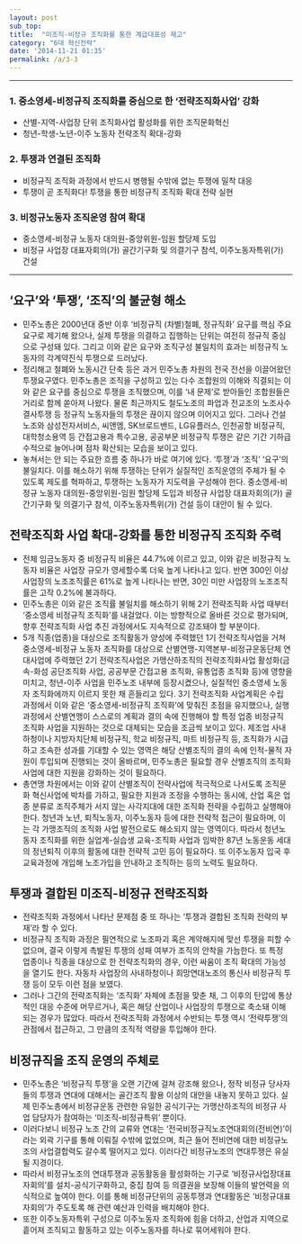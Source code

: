 ```yaml
---
layout: post
sub_top: 
title:  "미조직-비정규 조직화를 통한 계급대표성 제고"
category: "6대 혁신전략"
date: '2014-11-21 01:35'
permalink: /a/3-3
---
```


------

### 1\. 중소영세-비정규직 조직화를 중심으로 한 ‘전략조직화사업’ 강화

- 산별-지역-사업장 단위 조직화사업 활성화를 위한 조직문화혁신
- 청년-학생-노년-이주 노동자 전략조직 확대-강화

### 2\. 투쟁과 연결된 조직화

- 비정규직 조직화 과정에서 반드시 병행될 수밖에 없는 투쟁에 밀착 대응
- 투쟁이 곧 조직화다! 투쟁을 통한 비정규직 조직화 확대 전략 실현

### 3\. 비정규노동자 조직운영 참여 확대

- 중소영세-비정규 노동자 대의원-중앙위원-임원 할당제 도입
- 비정규 사업장 대표자회의(가) 골간기구화 및 의결기구 참석, 이주노동자특위(가) 건설

------

## ‘요구’와 ‘투쟁’, ‘조직’의 불균형 해소

- 민주노총은 2000년대 중반 이후 ‘비정규직 (차별)철폐, 정규직화’ 요구를 핵심 주요 요구로 제기해 왔으나, 실제 투쟁을 의결하고 집행하는 단위는 여전히 정규직 중심으로 구성돼 있다. 그리고 이와 같은 요구와 조직구성 불일치의 효과는 비정규직 노동자의 각계약진식 투쟁으로 드러났다.
- 정리해고 철폐와 노동시간 단축 등은 과거 민주노총 차원의 전국 전선을 이끌어왔던 투쟁요구였다. 민주노총은 조직을 구성하고 있는 다수 조합원의 이해와 직결되는 이와 같은 요구를 중심으로 투쟁을 조직했으며, 이를 ‘내 문제’로 받아들인 조합원들은 거리로 함께 쏟아져 나왔다. 물론 최근까지도 철도노조의 파업과 전교조의 노조사수 결사투쟁 등 정규직 노동자들의 투쟁은 끊이지 않으며 이어지고 있다. 그러나 건설노조와 삼성전자서비스, 씨앤엠, SK브로드밴드, LG유플러스, 인천공항 비정규직, 대학청소용역 등 간접고용과 특수고용, 공공부문 비정규직 투쟁은 같은 기간 기하급수적으로 늘어나며 점차 확산되는 모습을 보이고 있다.
- 놓쳐서는 안 되는 주요한 흐름 중 하나가 바로 여기에 있다. ‘투쟁’과 ‘조직’ ‘요구’의 불일치다. 이를 해소하기 위해 투쟁하는 단위가 실질적인 조직운영의 주체가 될 수 있도록 제도를 혁파하고, 투쟁하는 노동자가 지도력을 구성해야 한다. 중소영세-비정규 노동자 대의원-중앙위원-임원 할당제 도입과 비정규 사업장 대표자회의(가) 골간기구화 및 의결기구 참석, 이주노동자특위(가) 건설 등이 대안이 될 수 있다.

## 전략조직화 사업 확대-강화를 통한 비정규직 조직화 주력

- 전체 임금노동자 중 비정규직 비율은 44.7%에 이르고 있고, 이와 같은 비정규직 노동자 비율은 사업장 규모가 영세할수록 더욱 높게 나타나고 있다. 반면 300인 이상 사업장의 노조조직률은 61%로 높게 나타나는 반면, 30인 미만 사업장의 노조조직률은 고작 0.2%에 불과하다.
- 민주노총은 이와 같은 조직률 불일치를 해소하기 위해 2기 전략조직화 사업 때부터 ‘중소영세 비정규직 조직화’를 내걸었다. 이는 방향적으로 올바른 것으로 평가되며, 향후 전략조직화 사업 추진 과정에서도 지속적으로 강조돼야 할 부분이다.
- 5개 직종(업종)을 대상으로 조직활동가 양성에 주력했던 1기 전략조직사업을 거쳐 중소영세-비정규 노동자 조직화를 대상으로 산별연맹-지역본부-비정규운동단체 연대사업에 주력했던 2기 전략조직사업은 가맹산하조직의 전략조직화사업 활성화(금속-화섬 공단조직화 사업, 공공부문 간접고용 조직화, 유통업종 조직화 등)에 영향을 미치고, 청년-이주 사업을 민주노조 내부에 등장시켰으나, 실질적인 중소영세 노동자 조직화에까지 이르지 못한 채 흔들리고 있다. 3기 전략조직화 사업계획은 수립 과정에서 이와 같은 ‘중소영세-비정규직 조직화’에 맞춰진 초점을 유지했으나, 실행 과정에서 산별연맹이 스스로의 계획과 결의 속에 진행해야 할 특정 업종 비정규직 조직화 사업을 지원하는 것으로 대체되는 모습을 조금씩 보이고 있다. 제조업 사내하청이나 지방자치단체 비정규직, 학교 비정규직, 마트 비정규직 등, 조직화가 시급하고 조속한 성과를 기대할 수 있는 영역은 해당 산별조직의 결의 속에 인적-물적 자원이 투입되며 진행되는 것이 올바르며, 민주노총은 필요할 경우 산별조직의 조직화 사업에 대한 지원을 강화하는 것이 필요하다.
- 총연맹 차원에서는 이와 같이 산별조직이 전략사업에 적극적으로 나서도록 조직문화 혁신사업에 박차를 가하고, 필요한 지원과 조정을 수행하는 동시에, 산업 혹은 업종 분류로 조직주체가 서지 않는 사각지대에 대한 조직화 전략을 수립하고 실행해야 한다. 청년과 노년, 퇴직노동자, 이주노동자 등에 대한 전략적 접근이 필요하며, 이는 각 가맹조직의 조직화 사업 발전으로도 해소되지 않는 영역이다. 따라서 청년노동자 조직화를 위한 실업계-실습생 교육-조직화 사업과 임박한 87년 노동운동 세대의 정년퇴직 이후의 활동에 대한 전략적 고민 등이 필요하다. 또 이주노동자 입국 후 교육과정에 개입해 노조가입을 안내하고 조직하는 등의 노력도 필요하다.

## 투쟁과 결합된 미조직-비정규 전략조직화

- 전략조직화 과정에서 나타난 문제점 중 또 하나는 ‘투쟁과 결합된 조직화 전략의 부재’라 할 수 있다.
- 비정규직 조직화 과정은 필연적으로 노조파괴 혹은 계약해지에 맞선 투쟁을 피할 수 없으며, 결국 이렇게 촉발된 투쟁의 성패 여부가 조직의 안착을 가늠한다. 또 특정 업종이나 직종을 대상으로 한 전략조직화의 경우, 이런 싸움이 조직 확대의 가능성을 열기도 한다. 자동차 사업장의 사내하청이나 희망연대노조의 통신사 비정규직 투쟁 등이 모두 이런 점을 보였다.
- 그러나 그간의 전략조직화는 ‘조직화’ 자체에 초점을 맞춘 채, 그 이후의 탄압에 통상적인 대응 수준에 머무르거나, 혹은 해당 산업이나 사업장의 투쟁으로 축소돼 이해되는 경우가 많았다. 따라서 전략조직화 과정에서 수반되는 투쟁 역시 ‘전략투쟁’의 관점에서 접근하고, 그 만큼의 조직적 역량을 투입해야 한다.

## 비정규직을 조직 운영의 주체로

- 민주노총은 ‘비정규직 투쟁’을 오랜 기간에 걸쳐 강조해 왔으나, 정작 비정규 당사자들의 투쟁과 연대에 대해서는 골간조직 활용 이상의 대안을 내놓지 못하고 있다. 실제 민주노총에서 비정규운동 관련한 유일한 공식기구는 가맹산하조직의 비정규 사업 담당자가 참여하는 ‘미조직-비정규특위’ 뿐이다.
- 이러다보니 비정규 노조 간의 교류와 연대는 ‘전국비정규직노조연대회의(전비연)’이라는 외곽 기구를 통해 이뤄질 수밖에 없었으며, 최근 들어 전비연에 대한 비정규노조의 사업결합력도 갈수록 떨어지고 있다. 이러다간 비정규노조의 연대투쟁은 유실될 지경이다.
- 따라서 비정규노조의 연대투쟁과 공동활동을 활성화하는 기구로 ‘비정규사업장대표자회의’를 설치-공식기구화하고, 중집 참여 등 의결권을 보장해 이들의 발언력을 의식적으로 높여야 한다. 이를 통해 비정규단위의 공동투쟁과 연대활동은 ‘비정규대표자회의’가 주도토록 해 관련 예산과 인력을 배치해야 한다.
- 또한 이주노동자특위 구성으로 이주노동자 조직화에 힘을 더하고, 산업과 지역으로 흩어져 조직되고 활동하고 있는 이주노동자를 하나로 묶어세워야 한다.